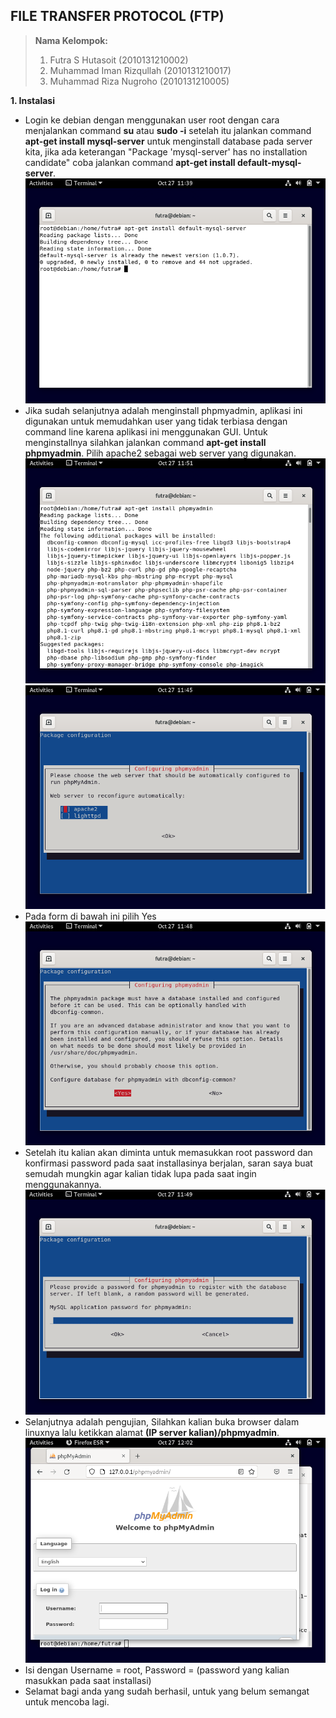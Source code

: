 ## FILE TRANSFER PROTOCOL (FTP)
> **Nama Kelompok:**
> 1. Futra S Hutasoit (2010131210002)
> 2. Muhammad Iman Rizqullah (2010131210017)
> 3. Muhammad Riza Nugroho (2010131210005)

**1. Instalasi**
+ Login ke debian dengan menggunakan user root dengan cara menjalankan command **su** atau **sudo -i** setelah itu jalankan command **apt-get install mysql-server** untuk menginstall database pada server kita, jika ada keterangan "Package 'mysql-server' has no installation candidate" coba jalankan command **apt-get install default-mysql-server**.
![Image](AST7_1.png)
+ Jika sudah selanjutnya adalah menginstall phpmyadmin, aplikasi ini digunakan untuk memudahkan user yang tidak terbiasa dengan command line karena aplikasi ini menggunakan GUI. Untuk menginstallnya silahkan jalankan command **apt-get install phpmyadmin**. Pilih apache2 sebagai web server yang digunakan.
![Image](AST7_2.png)
![Image](AST7_3.png)
+ Pada form di bawah ini pilih Yes
![Image](AST7_4.png)
+ Setelah itu kalian akan diminta untuk memasukkan root password dan konfirmasi password pada saat installasinya berjalan, saran saya buat semudah mungkin agar kalian tidak lupa pada saat ingin menggunakannya.
![Image](AST7_5.png)
+ Selanjutnya adalah pengujian, Silahkan kalian buka browser dalam linuxnya lalu ketikkan alamat **(IP server kalian)/phpmyadmin**.
![Image](AST7_6.png)
+ Isi dengan Username = root, Password = (password yang kalian masukkan pada saat installasi)
+ Selamat bagi anda yang sudah berhasil, untuk yang belum semangat untuk mencoba lagi.